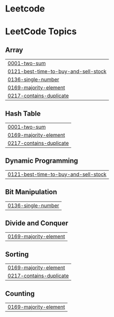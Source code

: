 # Leetcode
<!---LeetCode Topics Start-->
# LeetCode Topics
## Array
|  |
| ------- |
| [0001-two-sum](https://github.com/nikodimosewnetu/Leetcode/tree/master/0001-two-sum) |
| [0121-best-time-to-buy-and-sell-stock](https://github.com/nikodimosewnetu/Leetcode/tree/master/0121-best-time-to-buy-and-sell-stock) |
| [0136-single-number](https://github.com/nikodimosewnetu/Leetcode/tree/master/0136-single-number) |
| [0169-majority-element](https://github.com/nikodimosewnetu/Leetcode/tree/master/0169-majority-element) |
| [0217-contains-duplicate](https://github.com/nikodimosewnetu/Leetcode/tree/master/0217-contains-duplicate) |
## Hash Table
|  |
| ------- |
| [0001-two-sum](https://github.com/nikodimosewnetu/Leetcode/tree/master/0001-two-sum) |
| [0169-majority-element](https://github.com/nikodimosewnetu/Leetcode/tree/master/0169-majority-element) |
| [0217-contains-duplicate](https://github.com/nikodimosewnetu/Leetcode/tree/master/0217-contains-duplicate) |
## Dynamic Programming
|  |
| ------- |
| [0121-best-time-to-buy-and-sell-stock](https://github.com/nikodimosewnetu/Leetcode/tree/master/0121-best-time-to-buy-and-sell-stock) |
## Bit Manipulation
|  |
| ------- |
| [0136-single-number](https://github.com/nikodimosewnetu/Leetcode/tree/master/0136-single-number) |
## Divide and Conquer
|  |
| ------- |
| [0169-majority-element](https://github.com/nikodimosewnetu/Leetcode/tree/master/0169-majority-element) |
## Sorting
|  |
| ------- |
| [0169-majority-element](https://github.com/nikodimosewnetu/Leetcode/tree/master/0169-majority-element) |
| [0217-contains-duplicate](https://github.com/nikodimosewnetu/Leetcode/tree/master/0217-contains-duplicate) |
## Counting
|  |
| ------- |
| [0169-majority-element](https://github.com/nikodimosewnetu/Leetcode/tree/master/0169-majority-element) |
<!---LeetCode Topics End-->